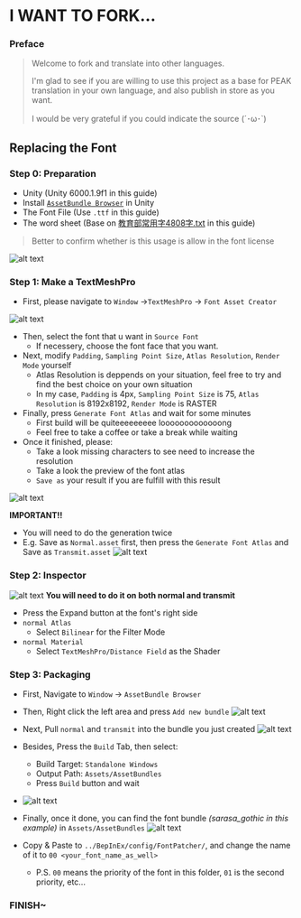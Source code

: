 # I WANT TO FORK...
### Preface
> Welcome to fork and translate into other languages.
> 
> I'm glad to see if you are willing to use this project as a base for PEAK translation in your own language, and also publish in store as you want. 
> 
> I would be very grateful if you could indicate the source (´･ω･`)

## Replacing the Font
### Step 0: Preparation
- Unity (Unity 6000.1.9f1 in this guide)
- Install [`AssetBundle Browser`](https://github.com/Unity-Technologies/AssetBundles-Browser) in Unity
- The Font File (Use `.ttf` in this guide)
- The word sheet (Base on [教育部常用字4808字.txt](https://github.com/Watermelonnn/ChineseUsefulToolKit/blob/master/%E6%95%99%E8%82%B2%E9%83%A8%E5%B8%B8%E7%94%A8%E5%AD%974808%E5%AD%97.txt) in this guide)
> Better to confirm whether is this usage is allow in the font license

![alt text](_IMG/fork/img_fork_font_guide0.png)

### Step 1: Make a TextMeshPro

- First, please navigate to `Window` ->`TextMeshPro` -> `Font Asset Creator`

![alt text](_IMG/fork/img_fork_font_guide1_1.png)

- Then, select the font that u want in `Source Font`
  - If necessery, choose the font face that you want.
- Next, modify `Padding`, `Sampling Point Size`, `Atlas Resolution`, `Render Mode` yourself
  - Atlas Resolution is deppends on your situation, feel free to try and find the best choice on your own situation
  - In my case, `Padding` is 4px, `Sampling Point Size` is 75, `Atlas Resolution` is 8192x8192, `Render Mode` is RASTER
- Finally, press `Generate Font Atlas` and wait for some minutes
  - First build will be quiteeeeeeeee looooooooooooong
  - Feel free to take a coffee or take a break while waiting
- Once it finished, please:
  - Take a look missing characters to see need to increase the resolution
  - Take a look the preview of the font atlas
  - `Save as` your result if you are fulfill with this result

![alt text](_IMG/fork/img_fork_font_guide1_2.png)

**IMPORTANT!!**<br>
- You will need to do the generation twice
- E.g. Save as `Normal.asset` first, then press the `Generate Font Atlas` and Save as `Transmit.asset` 
![alt text](_IMG/fork/img_fork_font_guide1_3.png)

### Step 2: Inspector
![alt text](_IMG/fork/img_fork_font_guide2.png)
**You will need to do it on both normal and transmit**
- Press the Expand button at the font's right side
- `normal Atlas`
  - Select `Bilinear` for the Filter Mode
- `normal Material`
  - Select `TextMeshPro/Distance Field` as the Shader

### Step 3: Packaging
- First, Navigate to `Window` -> `AssetBundle Browser`
- Then, Right click the left area and press `Add new bundle`
![alt text](_IMG/fork/img_fork_font_guide3_2.png)

- Next, Pull `normal` and `transmit` into the bundle you just created
![alt text](_IMG/fork/img_fork_font_guide3_1.png)

- Besides, Press the `Build` Tab, then select:
  - Build Target: `Standalone Windows`
  - Output Path: `Assets/AssetBundles`
  - Press `Build` button and wait
- ![alt text](_IMG/fork/img_fork_font_guide3_3.png)

- Finally, once it done, you can find the font bundle *(sarasa_gothic in this example)* in `Assets/AssetBundles`
![alt text](_IMG/fork/img_fork_font_guide3_4.png)

- Copy & Paste to `../BepInEx/config/FontPatcher/`, and change the name of it to ```00 <your_font_name_as_well>```
  - P.S. `00` means the priority of the font in this folder, `01` is the second priority, etc...

### FINISH~